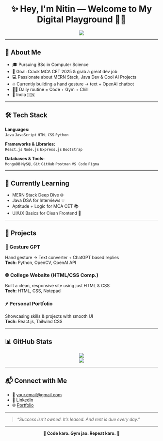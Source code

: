 <h1 align="center">✨ Hey, I'm Nitin — Welcome to My Digital Playground 👨‍💻</h1>

<p align="center">
  <img src="https://readme-typing-svg.demolab.com?font=Fira+Code&pause=1000&color=00FFE1&center=true&vCenter=true&multiline=true&width=700&lines=🚀+Full+Stack+Developer+%7C+MCA+Aspirant+2025;💻+Java+Lover+%7C+React+Explorer+%7C+Node+Ninja;🧠+Tech+Enthusiast+%7C+Fitness+Freak+%7C+Code+%2B+Gym+Grind+Daily" />
</p>

---

## 💫 About Me

- 🎓 Pursuing BSc in Computer Science  
- 🎯 Goal: Crack MCA CET 2025 & grab a great dev job  
- 💻 Passionate about MERN Stack, Java Dev & Cool AI Projects  
- 🔥 Currently building a hand gesture → text + OpenAI chatbot  
- 🏋️‍♂️ Daily routine = Code + Gym + Chill  
- 📍 India 🇮🇳

---

## 🛠 Tech Stack

**Languages:**  
`Java` `JavaScript` `HTML` `CSS` `Python`

**Frameworks & Libraries:**  
`React.js` `Node.js` `Express.js` `Bootstrap`

**Databases & Tools:**  
`MongoDB` `MySQL` `Git` `GitHub` `Postman` `VS Code` `Figma`

---

## 🌱 Currently Learning

- MERN Stack Deep Dive 🌐  
- Java DSA for Interviews 💡  
- Aptitude + Logic for MCA CET 📚  
- UI/UX Basics for Clean Frontend 🎨

---

## 💼 Projects

### 🤖 Gesture GPT  
Hand gesture → Text converter + ChatGPT based replies  
**Tech:** Python, OpenCV, OpenAI API  

### 🌐 College Website (HTML/CSS Comp.)  
Built a clean, responsive site using just HTML & CSS  
**Tech:** HTML, CSS, Notepad  

### ⚡ Personal Portfolio  
Showcasing skills & projects with smooth UI  
**Tech:** React.js, Tailwind CSS

---

## 📊 GitHub Stats

<p align="center">
  <img src="https://github-readme-stats.vercel.app/api?username=your-username&show_icons=true&theme=tokyonight" />
  <br />
  <img src="https://streak-stats.demolab.com/?user=your-username&theme=tokyonight" />
</p>

---

## 📬 Connect with Me

- 📧 your.email@gmail.com  
- 💼 [LinkedIn](https://www.linkedin.com/in/your-link)  
- 🌐 [Portfolio](https://your-portfolio.com)

---

> _“Success isn’t owned. It’s leased. And rent is due every day.”_

---

<p align="center"><b>💪 Code karo. Gym jao. Repeat karo.</b> 🔁</p>

